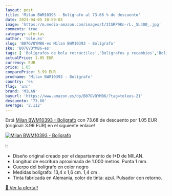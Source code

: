 ```yaml
---
layout: post
title: 'Milan BWM10393 - Bolígrafo al 73.68 % de descuento'
date: 2021-04-05 10:59:03
image: 'https://m.media-amazon.com/images/I/31SRP9Kn-rL._SL400_.jpg'
comments: true
category: ofertas
author: 'tole.es'
slug: 'B07GVQYMB6-es Milan BWM10393 - Bolígrafo'
sku: 'B07GVQYMB6-es'
tags: [ 'Bolígrafos de bola retráctiles','Bolígrafos y recambios','Bolígrafos, lápices y útiles de escritura','Oficina y papelería','bolígrafo','milan', ]
actualPrice: 1.05 EUR
currency: EUR
price: 1.05
comparePrice: 3.99 EUR
prodname: 'Milan BWM10393 - Bolígrafo'
country: 'es'
flag: '🇪🇸'
brand: 'MILAN'
buyurl: 'https://www.amazon.es/dp/B07GVQYMB6/?tag=tolees-21'
descuento: '73.68'
average: '2.112'
---
```


Está [Milan BWM10393 - Bolígrafo](https://www.amazon.es/dp/B07GVQYMB6/?tag=tolees-21) con 73.68 de descuento por 1.05 EUR (original: 3.99 EUR) en el siguiente enlace!

[![Milan BWM10393 - Bolígrafo](https://m.media-amazon.com/images/I/31SRP9Kn-rL._SL400_.jpg)](https://www.amazon.es/dp/B07GVQYMB6/?tag=tolees-21)

ℹ️:

- Diseño original creado por el departamento de I+D de MILAN.
- Longitud de escritura aproximada de 1.000 metros. Punta 1 mm.
- Cuerpo del bolígrafo en color negro
- Medidas bolígrafo: 13,4 x 1,6 cm. 1,4 cm .
- Tinta fabricada en Alemania, color de tinta: azul. Pulsador con retorno.

[🛒 Ver la oferta!!](https://www.amazon.es/dp/B07GVQYMB6/?tag=tolees-21)

